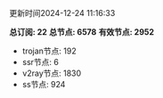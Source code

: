 更新时间2024-12-24 11:16:33

**总订阅: 22**
**总节点: 6578**
**有效节点: 2952**
- trojan节点: 192
- ssr节点: 6
- v2ray节点: 1830
- ss节点: 924
